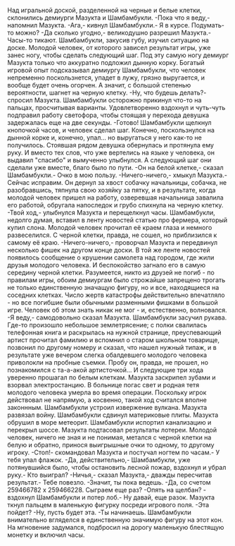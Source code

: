   Над игральной доской, разделенной на черные и белые клетки, склонились демиурги Мазукта и Шамбамбукли.
-Пока что я веду,- напомнил Мазукта.
-Ага,- кивнул Шамбамбукли.- Я в курсе. Подумать-то можно?
-Да сколько угодно,- великодушно разрешил Мазукта.- Часы-то тикают.
Шамбамбукли, закусив губу, изучил ситуацию на доске. Молодой человек, от которого зависел результат игры, уже занес ногу, чтобы сделать следующий шаг. Под эту самую ногу демиург Мазукта только что аккуратно подложил дынную корку.
Богатый игровой опыт подсказывал демиургу Шамбамбукли, что человек непременно поскользнется, упадет в лужу, грязно выругается, и вообще будет очень огорчен. А значит, с большой степенью вероятности, шагнет на черную клетку.
-Ну, что будешь делать?- спросил Мазукта.
Шамбамбукли осторожно прикинул что-то на пальцах, просчитывая варианты. Удовлетворенно вздохнул и чуть-чуть подправил работу светофора, чтобы стоящая у перехода девушка задержалась еще на две секунды.
-Готово!
Шамбамбукли щелкнул кнопочкой часов, и человек сделал шаг. Конечно, поскользнулся на дынной корке и, конечно, упал... но выругаться у него как-то не получилось. Стоявшая рядом девушка обернулась и протянула ему руку. И вместо тех слов, что уже вертелись на языке у человека, он выдавил "спасибо" и вымученно улыбнулся. А следующий шаг они сделали уже вместе, благо было по пути.
-Он на белой клетке,- сказал Шамбамбукли.- Очко в мою пользу.
-Ничего-ничего,- хмыкул Мазукта.- Сейчас исправим.
Он дернул за хвост собачку начальницы, собачка, не разобравшись, тяпнула свою хозяйку за пятку, и в результате, когда молодой человек пришел на работу, озверевшая начальница завалила его работой, обругала напоследок и грубо спихнула на черную клетку.
-Твой ход,- улыбнулся Мазукта и перещелкнул часы. Шамбамбукли, недолго думая, вставил в ленту новостей статью про фермера, который купил слона. Молодой человек прочитал её краем глаза и немного развеселился. С черной клетки, правда, не сошел, но приблизился к самому её краю.
-Ничего-ничего,- проворчал Мазукта и передвинул несколько фишек на другом конце доски. В той же ленте новостей появилось сообщение о крушении самолета над городом, где жили друзья молодого человека. И беспокойство загнало его в самую середину черной клетки.
Разумеется, никто из друзей не погиб - по правилам игры, обоим демиургам было строжайше запрещено трогать не только единственную значащую фигуру, но и все, находящиеся на соседних клетках. Число жертв катастрофы действительно впечатляло - но все погибшие были обычными разменными фишками в большой игре. Человек об этом знать никак не мог - и, естественно, волновался.
-Я веду,- самодовольно сказал Мазукта.
Шамбамбукли засучил рукава. Где-то произошло небольшое землетрясение; с полки свалилась телефонная книга и раскрылась на нужной странице, преуспевающий артист прочитал фамилию и вспомнил о старом школьном товарище, позвонил по другому номеру и сказал, что нашел нужный типаж, и в результате уже вечером слегка обалдевшего молодого человека приволокли на пробные съемки. Пробу он, правда, не прошел, но познакомился с та-а-акой артисточкой... И следующие три хода уверенно прошагал по белым клеткам.
Мазукта заскрипел зубами и взорвал электростанцию. В больнице погас свет и родная тетя молодого человека умерла во время операции. Поскольку игрок действовал не напрямую, а косвенно, такой ход считался вполне законнным.
Шамбамбукли устроил извержение вулкана. Мазукта развязал войну. Шамбамбукли сдвинул материковые плиты. Мазукта обрушил в море метеорит. Шамбамбукли испортил канализацию и перекрыл шоссе. Мазукта подтасовал результаты лотереи.
Молодой человек, ничего не зная и не понимая, метался с черной клетки на белую и обратно, принося выигрышные очки то одному, то другому игроку.
-Стоп!- скомандовал Мазукта и постучал ногтем по часам.- У тебя упал флажок.
-Да, действительно,- Шамбамбукли, уже потянувшийся было, чтобы остановить лесной пожар, вздохнул и убрал руку.- Кто выиграл?
-Ничья,- сказал Мазукта,- дважды пересчитав результат.- Тебе повезло.
-Значит, ты пока ведешь.
-Да, со счетом 259466782 х 259466228. Сыграем еще раз?
-Опять на щелбан? - вздохнул Шамбамбукли и потер лоб.- Ну давай, еще разок.
Мазукта ткнул пальцем в маленькую фигурку посреди игрового поля.
-Эта пойдет?
-Ну, пусть будет эта.
-Ты начинаешь.
Шамбамбукли внимательно вгляделся в единственную значимую фигуру на этот кон. На мгновение задумался, подбросил на дорогу маленькую блестящую монетку и включил часы.      